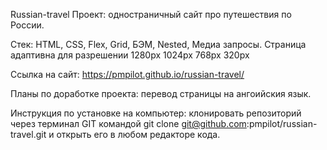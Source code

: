 Russian-travel
Проект: одностраничный сайт про путешествия по России.

Стек: HTML, CSS, Flex, Grid, БЭМ, Nested, Медиа запросы. 
Страница адаптивна для разрешении 1280px 1024px 768px 320px

Ссылка на сайт: 
https://pmpilot.github.io/russian-travel/

Планы по доработке проекта:
перевод страницы на ангоийския язык.

Инструкция по установке на компьютер:
клонировать репозиторий через терминал GIT командой git clone git@github.com:pmpilot/russian-travel.git и открыть его в любом редакторе кода.
